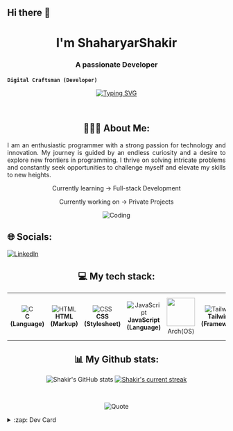 ## Hi there 👋

<h1 align="center">I'm ShaharyarShakir</h1>
<h3 align="center">A passionate Developer</h3>

**`Digital Craftsman (Developer)`**
<p align="center"> 
<a href="https://git.io/typing-svg"><img src="https://readme-typing-svg.demolab.com?font=Fira+Code&weight=800&size=30&duration=2000&pause=1000&color=200A74&background=FFFFFF00&center=true&vCenter=true&width=435&lines=Full-stack+Developer;Devops+Enginner;Computer+Science+Student" alt="Typing SVG" /></a>
</p>
<p align="left"> <a href="https://twitter.com/" target="blank"><img src="https://img.shields.io/twitter/follow/?logo=twitter&style=for-the-badge" alt="" /></a> </p>

<h2 align="center">👨🏻‍💻 About Me:</h2>
<p align="justify">I am an enthusiastic programmer with a strong passion for technology and innovation. My journey is guided by an endless curiosity and a desire to explore new frontiers in programming. I thrive on solving intricate problems and constantly seek opportunities to challenge myself and elevate my skills to new heights.</p>
<p align="center">
<p align="center">Currently learning  -> Full-stack Development</p>
<p align="center">Currently working on -> Private Projects</p>
<p align="center">
  <img src="https://res.cloudinary.com/dry07iyvo/image/upload/v1735366890/coding_utrxxa.gif" width="300" height="auto" alt="Coding"/>
</p>

## 🌐 Socials:
[![LinkedIn](https://img.shields.io/badge/LinkedIn-%230077B5.svg?logo=linkedin&logoColor=white)](https://linkedin.com/in/https://www.linkedin.com/in/shaharyar-shakir-3674a027b/) 

<h2 align="center">💻 My tech stack:</h2>
<table align="center">
<tr>
   <td align="center"><img src="https://cdn.worldvectorlogo.com/logos/c-1.svg" width="65" height="65" alt="C"/><br><b>C (Language)</b></td>
   <td align="center"><img src="https://cdn.worldvectorlogo.com/logos/html-1.svg" width="65" height="65" alt="HTML"/><br><b>HTML (Markup)</b></td>
   <td align="center"><img src="https://cdn.worldvectorlogo.com/logos/css-3.svg" width="65" height="65" alt="CSS"/><br><b>CSS (Stylesheet)</b></td>
   <td align="center"><img src="https://cdn.worldvectorlogo.com/logos/logo-javascript.svg" width="65" height="65" alt="JavaScript"/><br><b>JavaScript (Language)</b></td>
 <td align="center"> <img height="65" width="65" src="https://cdn.simpleicons.org/archlinux/1793D1" /><br>Arch(OS)<br></td>
   <td align="center"><img src="https://cdn.worldvectorlogo.com/logos/tailwindcss.svg" width="65" height="65" alt="Tailwind"/><br><b>Tailwind (Framework)</b></td>
   <td align="center"><img src="https://cdn.worldvectorlogo.com/logos/sass-1.svg" width="65" height="65" alt="SCSS"/><br><b>SCSS (Library)</b></td>
 <td align="center"> <img height="65" width="65" src="https://cdn.simpleicons.org/vim/019733" /><br>NeoVim(text editor)<br></td>
</tr>
</table>

 <h2 align="center">📊 My Github stats:</h2>
<!-- <div align=center>
  <img src="https://github-profile-trophy.vercel.app/?username=ShaharyarShakir&row=2&column=3&no-bg=true&margin-w=2&margin-h=2&no-frame=true" alt="Trophy"/>
</div> -->
<div align="center">
  
  ![Shakir's GitHub stats](https://github-readme-stats.vercel.app/api?username=ShaharyarShakir&show_icons=true&theme=transparent)
  [![Shakir's current streak](https://streak-stats.demolab.com/?user=ShaharyarShakir&count_private=true&theme=transparent&title_color=00b3ff)](#)

  
<!--   <img align="center" src="http://github-profile-summary-cards.vercel.app/api/cards/stats?username=ShaharyarShakir&theme=transparent" height="180em" alt="Stats"/> -->
<!--   <img align="center" src="https://github-readme-stats.vercel.app/api/top-langs?username=ShaharyarShakir&show_icons=true&hide_border=true&no-bg=true&no-frame=true&layout=compact&langs_count=8&hide=jupyter%20notebook,css&theme=radical" alt="Top Languages"/> -->
<!--   <img align="center" src="http://github-profile-summary-cards.vercel.app/api/cards/most-commit-language?username=ShaharyarShakir&theme=tokyonight&exclude=html,CSS,Jupyter%20Notebook" height="180em" alt="Most Commits Languages"/> -->
<!--   <img align="center" src="http://github-profile-summary-cards.vercel.app/api/cards/repos-per-language?username=ShaharyarShakir&theme=transparent&exclude=html,CSS,Jupyter%20Notebook" height="180em" alt="Most Repo Languages"/> -->
<!--   <img align="center" src="http://github-profile-summary-cards.vercel.app/api/cards/productive-time?username=ShaharyarShakir&theme=transparent&utcOffset=5.30" height="180em" alt="Time Graph"/> -->
<!--   <img align="center" src="https://github-profile-summary-cards.vercel.app/api/cards/profile-details?username=ShaharyarShakir&theme=transparent" alt='Profile'/> -->
</div>
<br>
<p align="center">
  <img src="https://quotes-github-readme.vercel.app/api?type=horizontal&theme=transparent" alt="Quote"/>
</p>
</details>

<details>
  <summary>:zap: Dev Card</summary>
  <a href="https://app.daily.dev/shaharyarshakir">
    <img height="378" src="./devcard.png" width="356" alt="ShaharyarShakir Dev Card"/></a>
</details>

<!-- Simple Icons Repo: https://github.com/simple-icons/simple-icons
Simple Icons Site: https://simpleicons.org/
GitHub Readme Stats: https://github.com/anuraghazra/github-readme-stats
Shields Repo: https://github.com/badges/shields
Shields Site: https://Shields.io
Badges 4 Readme Profile: https://github.com/alexandresanlim/Badges4-README.md-Profile
Markdown Badges: https://github.com/Ileriayo/markdown-badges
GitHub Activity Readme: https://github.com/marketplace/actions/github-activity-readme
Profile Readme Stats: https://github.com/marketplace/actions/profile-readme-development-stats
Spotify Now Playing: https://github.com/natemoo-re/natemoo-re
Spotify Now Playing: https://github.com/novatorem/novatorem
GitHub Profile Readme Generator: https://github.com/rahuldkjain/github-profile-readme-generator
Profile Examples: https://github.com/abhisheknaiidu/awesome-github-profile-readme
-->
<!-- Proudly created with GPRM ( https://gprm.itsvg.in ) -->
